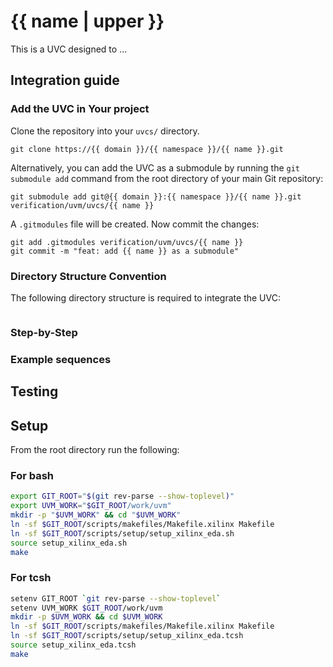 # {{ name | upper }}

This is a UVC designed to ...

## Integration guide

### Add the UVC in Your project

Clone the repository into your `uvcs/` directory.

```plain
git clone https://{{ domain }}/{{ namespace }}/{{ name }}.git
```

Alternatively, you can add the UVC as a submodule by running the
`git submodule add` command from the root directory of your main Git repository:

```plain
git submodule add git@{{ domain }}:{{ namespace }}/{{ name }}.git verification/uvm/uvcs/{{ name }}
```

A `.gitmodules` file will be created. Now commit the changes:

```plain
git add .gitmodules verification/uvm/uvcs/{{ name }}
git commit -m "feat: add {{ name }} as a submodule"
```

### Directory Structure Convention

The following directory structure is required to integrate the UVC:

```plain
```

### Step-by-Step

### Example sequences

## Testing

## Setup

From the root directory run the following:

### For bash

```bash
export GIT_ROOT="$(git rev-parse --show-toplevel)"
export UVM_WORK="$GIT_ROOT/work/uvm"
mkdir -p "$UVM_WORK" && cd "$UVM_WORK"
ln -sf $GIT_ROOT/scripts/makefiles/Makefile.xilinx Makefile
ln -sf $GIT_ROOT/scripts/setup/setup_xilinx_eda.sh
source setup_xilinx_eda.sh
make
```

### For tcsh

```bash
setenv GIT_ROOT `git rev-parse --show-toplevel`
setenv UVM_WORK $GIT_ROOT/work/uvm
mkdir -p $UVM_WORK && cd $UVM_WORK
ln -sf $GIT_ROOT/scripts/makefiles/Makefile.xilinx Makefile
ln -sf $GIT_ROOT/scripts/setup/setup_xilinx_eda.tcsh
source setup_xilinx_eda.tcsh
make
```
